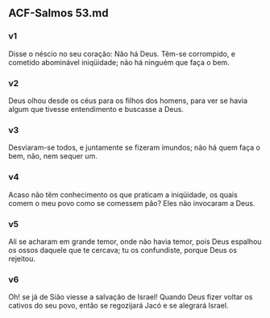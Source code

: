 ## ACF-Salmos 53.md
### v1
 Disse o néscio no seu coração: Não há Deus. Têm-se corrompido, e cometido abominável iniqüidade; não há ninguém que faça o bem.
### v2
 Deus olhou desde os céus para os filhos dos homens, para ver se havia algum que tivesse entendimento e buscasse a Deus.
### v3
 Desviaram-se todos, e juntamente se fizeram imundos; não há quem faça o bem, não, nem sequer um.
### v4
 Acaso não têm conhecimento os que praticam a iniqüidade, os quais comem o meu povo como se comessem pão? Eles não invocaram a Deus.
### v5
 Ali se acharam em grande temor, onde não havia temor, pois Deus espalhou os ossos daquele que te cercava; tu os confundiste, porque Deus os rejeitou.
### v6
 Oh! se já de Sião viesse a salvação de Israel! Quando Deus fizer voltar os cativos do seu povo, então se regozijará Jacó e se alegrará Israel.
